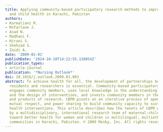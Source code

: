 ```yaml
---
title: Applying community-based participatory research methods to improve maternal
  and child health in Karachi, Pakistan
authors:
- Karmaliani R.
- McFarlane J.
- Asad N.
- Madhani F.
- Hirani S.
- Shehzad S.
- Zaidi A.
date: '2009-01-01'
publishDate: '2024-10-10T14:22:55.138854Z'
publication_types:
- article-journal
publication: '*Nursing Outlook*'
doi: 10.1016/j.outlook.2009.01.003
abstract: To achieve health for all, the development of partnerships between community
  residents and researchers is essential. Community-based participatory research (CBPR)
  engages community members, uses local knowledge in the understanding of health problems
  and the design of interventions, and invests community members in the processes
  and products of research. CBPR pivots on an iterative process of open communication,
  mutual respect, and power sharing to build community capacity to sustain effective
  health interventions. This article describes how the tenets of CBPR were applied
  by a multidisciplinary, international research team of maternal-child health specialists
  toward better health for women and children in multilingual, multiethnic, low socioeconomic
  communities in Karachi, Pakistan. © 2009 Mosby, Inc. All rights reserved.
---
```

